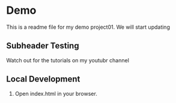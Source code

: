 # Demo


This is a readme file for my demo project01.
We will start updating

## Subheader Testing

Watch out for the tutorials on my youtubr channel


## Local Development

1. Open index.html in your browser.